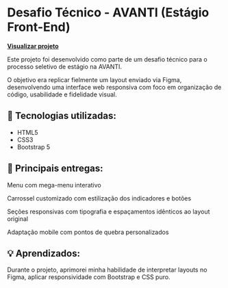 # Desafio Técnico - AVANTI (Estágio Front-End)

 **[Visualizar projeto](https://maxwell01almeida.github.io/Projeto-01-AVANTI/)**

Este projeto foi desenvolvido como parte de um desafio técnico para o processo seletivo de estágio na AVANTI.

O objetivo era replicar fielmente um layout enviado via Figma, desenvolvendo uma interface web responsiva com foco em organização de código, usabilidade e fidelidade visual.

## 🚀 Tecnologias utilizadas:

* HTML5
* CSS3
* Bootstrap 5

## 📌 Principais entregas:
Menu com mega-menu interativo

Carrossel customizado com estilização dos indicadores e botões

Seções responsivas com tipografia e espaçamentos idênticos ao layout original

Adaptação mobile com pontos de quebra personalizados

## 💡 Aprendizados:
Durante o projeto, aprimorei minha habilidade de interpretar layouts no Figma, aplicar responsividade com Bootstrap e CSS puro.
